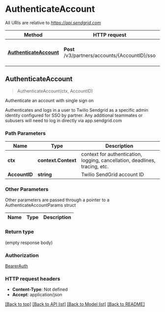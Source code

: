 # AuthenticateAccount

All URIs are relative to *https://api.sendgrid.com*

Method | HTTP request | Description
------------- | ------------- | -------------
[**AuthenticateAccount**](AuthenticateAccount.md#AuthenticateAccount) | **Post** /v3/partners/accounts/{AccountID}/sso | Authenticate an account with single sign on



## AuthenticateAccount

> AuthenticateAccount(ctx, AccountID)

Authenticate an account with single sign on

Authenticates and logs in a user to Twilio Sendgrid as a specific admin identity configured for SSO by partner. Any additional teammates or subusers will need to log in directly via app.sendgrid.com

### Path Parameters


Name | Type | Description
------------- | ------------- | -------------
**ctx** | **context.Context** | context for authentication, logging, cancellation, deadlines, tracing, etc.
**AccountID** | **string** | Twilio SendGrid account ID

### Other Parameters

Other parameters are passed through a pointer to a AuthenticateAccountParams struct


Name | Type | Description
------------- | ------------- | -------------

### Return type

 (empty response body)

### Authorization

[BearerAuth](../README.md#BearerAuth)

### HTTP request headers

- **Content-Type**: Not defined
- **Accept**: application/json

[[Back to top]](#) [[Back to API list]](../README.md#documentation-for-api-endpoints)
[[Back to Model list]](../README.md#documentation-for-models)
[[Back to README]](../README.md)

